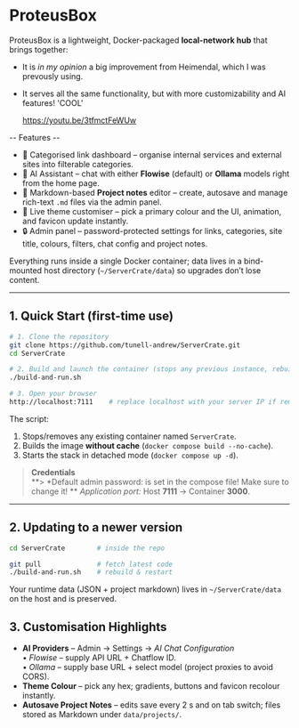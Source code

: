 # ProteusBox

ProteusBox is a lightweight, Docker-packaged **local-network hub** that brings together:
- It is *in my opinion* a big improvement from Heimendal, which I was prevously using.
- It serves all the same functionality, but with more customizability and AI features! 'COOL'

  https://youtu.be/3tfmctFeWUw

-- Features --
* 📂  Categorised link dashboard – organise internal services and external sites into filterable categories.
* 🤖  AI Assistant – chat with either **Flowise** (default) or **Ollama** models right from the home page.
* 📝  Markdown-based **Project notes** editor – create, autosave and manage rich-text `.md` files via the admin panel.
* 🌈  Live theme customiser – pick a primary colour and the UI, animation, and favicon update instantly.
* 🔒  Admin panel – password-protected settings for links, categories, site title, colours, filters, chat config and project notes.

Everything runs inside a single Docker container; data lives in a bind-mounted host directory (`~/ServerCrate/data`) so upgrades don’t lose content.

---
## 1. Quick Start (first-time use)

```bash
# 1. Clone the repository
git clone https://github.com/tunell-andrew/ServerCrate.git
cd ServerCrate

# 2. Build and launch the container (stops any previous instance, rebuilds image)
./build-and-run.sh

# 3. Open your browser
http://localhost:7111    # replace localhost with your server IP if remote
```
The script:
1. Stops/removes any existing container named `ServerCrate`.
2. Builds the image **without cache** (`docker compose build --no-cache`).
3. Starts the stack in detached mode (`docker compose up -d`).

> **Credentials**  
**> *Default admin password: is set in the compose file! Make sure to change it! **
> *Application port:* Host **7111** → Container **3000**.

---
## 2. Updating to a newer version

```bash
cd ServerCrate        # inside the repo

git pull              # fetch latest code
./build-and-run.sh    # rebuild & restart
```
Your runtime data (JSON + project markdown) lives in `~/ServerCrate/data` on the host and is preserved.



## 3. Customisation Highlights

* **AI Providers** – Admin → Settings → *AI Chat Configuration*  
  • *Flowise* – supply API URL + Chatflow ID.  
  • *Ollama*  – supply base URL + select model (project proxies to avoid CORS).
* **Theme Colour** – pick any hex; gradients, buttons and favicon recolour instantly.
* **Autosave Project Notes** – edits save every 2 s and on tab switch; files stored as Markdown under `data/projects/`.
